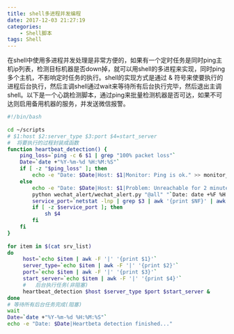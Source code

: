 ```yaml
---
title: shell多进程并发编程
date: 2017-12-03 21:27:19
categories:
    - Shell脚本
tags: Shell
---
```

在shell中使用多进程并发处理是非常方便的，如果有一个定时任务是同时ping主机ip列表，检测目标机器是否down掉，就可以用shell的多进程来实现，同时ping多个主机，不影响定时任务的执行。shell的实现方式是通过 & 符号来使要执行的进程后台执行，然后主调shell通过wait来等待所有后台执行完毕，然后退出主调shell。以下是一个心跳检测脚本，通过ping来批量检测机器是否可达，如果不可达则启用备用机器的服务，并发送微信报警。
``` bash
#!/bin/bash
 
cd ~/scripts
# $1:host $2:server_type $3:port $4=start_server
#  将要执行的过程封装成函数
function heartbeat_detection() {
    ping_loss=`ping -c 6 $1 | grep "100% packet loss"`
    Date=`date +"%Y-%m-%d %H:%M:%S"`
    if [ -z "$ping_loss" ]; then
        echo -e "Date: $Date|Host: $1|Monitor: Ping is ok." >> monitor_result.log
    else
        echo -e "Date: $Date|Host: $1|Problem: Unreachable for 2 minutes..." >> monitor_result.log
        python wechat_alert/wechat_alert.py "@all" "`Date: date +%F %H:%M:%S` Host:$1 Server_type:$2 Status:Down..."
        service_port=`netstat -lnp | grep $3 | awk '{print $NF}' | awk -F '/' '{print $1}'`
        if [ -z $service_port ]; then
            sh $4
        fi
    fi
}
 
for item in $(cat srv_list)
do
     host=`echo $item | awk -F '|' '{print $1}'`
     server_type=`echo $item | awk -F '|' '{print $2}'`
     port=`echo $item | awk -F '|' '{print $3}'`
     start_server=`echo $item | awk -F '|' '{print $4}'`
     #   后台执行任务(非阻塞)
     heartbeat_detection $host $server_type $port $start_server &
done
# 等待所有后台任务完成(阻塞)
wait
Date=`date +"%Y-%m-%d %H:%M:%S"`
echo -e "Date: $Date|Heartbeta detection finished..."
```

